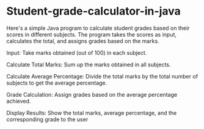 # Student-grade-calculator-in-java
Here's a simple Java program to calculate student grades based on their scores in different subjects. The program takes the scores as input, calculates the total, and assigns grades based on the marks.

Input: Take marks obtained (out of 100) in each subject.

Calculate Total Marks: Sum up the marks obtained in all subjects.

Calculate Average Percentage: Divide the total marks by the total number of subjects to get the
average percentage.

Grade Calculation: Assign grades based on the average percentage achieved.

Display Results: Show the total marks, average percentage, and the corresponding grade to the user
